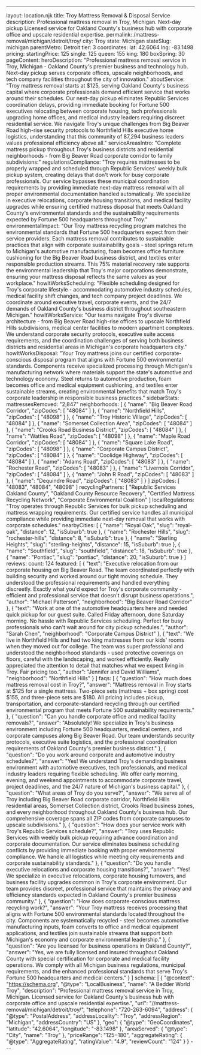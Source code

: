 ---
layout: location.njk
title: Troy Mattress Removal & Disposal Service
description: Professional mattress removal in Troy, Michigan. Next-day pickup Licensed service for Oakland County's business hub with corporate office and upscale residential expertise.
permalink: /mattress-removal/michigan/detroit/troy/
city: Troy state: Michigan stateSlug: michigan parentMetro: Detroit tier: 3 coordinates: lat: 42.6064 lng: -83.1498 pricing: startingPrice: 125 single: 125 queen: 155 king: 180 boxSpring: 30 pageContent: heroDescription: "Professional mattress removal service in Troy, Michigan - Oakland County's premier business and technology hub. Next-day pickup serves corporate offices, upscale neighborhoods, and tech company facilities throughout the city of innovation." aboutService: "Troy mattress removal starts at $125, serving Oakland County's business capital where corporate professionals demand efficient service that works around their schedules. Our next-day pickup eliminates Republic Services coordination delays, providing immediate booking for Fortune 500 executives relocating between corporate housing, tech professionals upgrading home offices, and medical industry leaders requiring discreet residential service. We navigate Troy's unique challenges from Big Beaver Road high-rise security protocols to Northfield Hills executive home logistics, understanding that this community of 87,294 business leaders values professional efficiency above all." serviceAreasIntro: "Complete mattress pickup throughout Troy's business districts and residential neighborhoods - from Big Beaver Road corporate corridor to family subdivisions:" regulationsCompliance: "Troy requires mattresses to be properly wrapped and scheduled through Republic Services' weekly bulk pickup system, creating delays that don't work for busy corporate professionals. Our service bypasses these municipal coordination requirements by providing immediate next-day mattress removal with all proper environmental documentation handled automatically. We specialize in executive relocations, corporate housing transitions, and medical facility upgrades while ensuring certified mattress disposal that meets Oakland County's environmental standards and the sustainability requirements expected by Fortune 500 headquarters throughout Troy." environmentalImpact: "Our Troy mattress recycling program matches the environmental standards that Fortune 500 headquarters expect from their service providers. Each mattress removal contributes to sustainable practices that align with corporate sustainability goals - steel springs return to Michigan's automotive manufacturing, foam becomes office furniture cushioning for the Big Beaver Road business district, and textiles enter responsible production streams. This 75% material recovery rate supports the environmental leadership that Troy's major corporations demonstrate, ensuring your mattress disposal reflects the same values as your workplace." howItWorksScheduling: "Flexible scheduling designed for Troy's corporate lifestyle - accommodating automotive industry schedules, medical facility shift changes, and tech company project deadlines. We coordinate around executive travel, corporate events, and the 24/7 demands of Oakland County's business district throughout southeastern Michigan." howItWorksService: "Our teams navigate Troy's diverse architecture - from Big Beaver Road high-rise offices to upscale Northfield Hills subdivisions, medical center facilities to modern apartment complexes. We understand corporate security protocols, executive suite access requirements, and the coordination challenges of serving both business districts and residential areas in Michigan's corporate headquarters city." howItWorksDisposal: "Your Troy mattress joins our certified corporate-conscious disposal program that aligns with Fortune 500 environmental standards. Components receive specialized processing through Michigan's manufacturing network where materials support the state's automotive and technology economy. Steel returns to automotive production, foam becomes office and medical equipment cushioning, and textiles enter sustainable streams, creating environmental benefits that match Troy's corporate leadership in responsible business practices." sidebarStats: mattressesRemoved: "2,847" neighborhoods: [ { "name": "Big Beaver Road Corridor", "zipCodes": [ "48084" ] }, { "name": "Northfield Hills", "zipCodes": [ "48098" ] }, { "name": "Troy Historic Village", "zipCodes": [ "48084" ] }, { "name": "Somerset Collection Area", "zipCodes": [ "48084" ] }, { "name": "Crooks Road Business District", "zipCodes": [ "48084" ] }, { "name": "Wattles Road", "zipCodes": [ "48098" ] }, { "name": "Maple Road Corridor", "zipCodes": [ "48084" ] }, { "name": "Square Lake Road", "zipCodes": [ "48098" ] }, { "name": "Corporate Campus District", "zipCodes": [ "48084" ] }, { "name": "Coolidge Highway", "zipCodes": [ "48084" ] }, { "name": "Adams Road", "zipCodes": [ "48083" ] }, { "name": "Rochester Road", "zipCodes": [ "48083" ] }, { "name": "Livernois Corridor", "zipCodes": [ "48084" ] }, { "name": "John R Road", "zipCodes": [ "48083" ] }, { "name": "Dequindre Road", "zipCodes": [ "48083" ] } ] zipCodes: [ "48083", "48084", "48098" ] recyclingPartners: [ "Republic Services Oakland County", "Oakland County Resource Recovery", "Certified Mattress Recycling Network", "Corporate Environmental Coalition" ] localRegulations: "Troy operates through Republic Services for bulk pickup scheduling and mattress wrapping requirements. Our certified service handles all municipal compliance while providing immediate next-day removal that works with corporate schedules." nearbyCities: [ { "name": "Royal Oak", "slug": "royal-oak", "distance": 12, "isSuburb": true }, { "name": "Rochester Hills", "slug": "rochester-hills", "distance": 8, "isSuburb": true }, { "name": "Sterling Heights", "slug": "sterling-heights", "distance": 15, "isSuburb": true }, { "name": "Southfield", "slug": "southfield", "distance": 18, "isSuburb": true }, { "name": "Pontiac", "slug": "pontiac", "distance": 20, "isSuburb": true } ] reviews: count: 124 featured: [ { "text": "Executive relocation from our corporate housing on Big Beaver Road. The team coordinated perfectly with building security and worked around our tight moving schedule. They understood the professional requirements and handled everything discreetly. Exactly what you'd expect for Troy's corporate community - efficient and professional service that doesn't disrupt business operations.", "author": "Michael Patterson", "neighborhood": "Big Beaver Road Corridor" }, { "text": "Work at one of the automotive headquarters here and needed quick pickup for our guest suite. Called Friday afternoon, done Saturday morning. No hassle with Republic Services scheduling. Perfect for busy professionals who can't wait around for city pickup schedules.", "author": "Sarah Chen", "neighborhood": "Corporate Campus District" }, { "text": "We live in Northfield Hills and had two king mattresses from our kids' rooms when they moved out for college. The team was super professional and understood the neighborhood standards - used protective coverings on floors, careful with the landscaping, and worked efficiently. Really appreciated the attention to detail that matches what we expect living in Troy. Fair pricing too.", "author": "Jennifer and David Williams", "neighborhood": "Northfield Hills" } ] faqs: [ { "question": "How much does mattress removal cost in Troy?", "answer": "Mattress removal in Troy starts at $125 for a single mattress. Two-piece sets (mattress + box spring) cost $155, and three-piece sets are $180. All pricing includes pickup, transportation, and corporate-standard recycling through our certified environmental program that meets Fortune 500 sustainability requirements." }, { "question": "Can you handle corporate office and medical facility removals?", "answer": "Absolutely! We specialize in Troy's business environment including Fortune 500 headquarters, medical centers, and corporate campuses along Big Beaver Road. Our team understands security protocols, executive suite logistics, and the professional coordination requirements of Oakland County's premier business district." }, { "question": "Do you work around corporate and automotive industry schedules?", "answer": "Yes! We understand Troy's demanding business environment with automotive executives, tech professionals, and medical industry leaders requiring flexible scheduling. We offer early morning, evening, and weekend appointments to accommodate corporate travel, project deadlines, and the 24/7 nature of Michigan's business capital." }, { "question": "What areas of Troy do you serve?", "answer": "We serve all of Troy including Big Beaver Road corporate corridor, Northfield Hills residential areas, Somerset Collection district, Crooks Road business zones, and every neighborhood throughout Oakland County's business hub. Our comprehensive coverage spans all ZIP codes from corporate campuses to upscale subdivisions." }, { "question": "How does your service work with Troy's Republic Services schedule?", "answer": "Troy uses Republic Services with weekly bulk pickup requiring advance coordination and corporate documentation. Our service eliminates business scheduling conflicts by providing immediate booking with proper environmental compliance. We handle all logistics while meeting city requirements and corporate sustainability standards." }, { "question": "Do you handle executive relocations and corporate housing transitions?", "answer": "Yes! We specialize in executive relocations, corporate housing turnovers, and business facility upgrades common in Troy's corporate environment. Our team provides discreet, professional service that maintains the privacy and efficiency standards expected in Oakland County's premier business community." }, { "question": "How does corporate-conscious mattress recycling work?", "answer": "Your Troy mattress receives processing that aligns with Fortune 500 environmental standards located throughout the city. Components are systematically recycled - steel becomes automotive manufacturing inputs, foam converts to office and medical equipment applications, and textiles join sustainable streams that support both Michigan's economy and corporate environmental leadership." }, { "question": "Are you licensed for business operations in Oakland County?", "answer": "Yes, we are fully licensed and insured throughout Oakland County with special certification for corporate and medical facility operations. We comply with all Michigan business regulations, municipal requirements, and the enhanced professional standards that serve Troy's Fortune 500 headquarters and medical centers." } ] schema: | { "@context": "https://schema.org", "@type": "LocalBusiness", "name": "A Bedder World Troy", "description": "Professional mattress removal service in Troy, Michigan. Licensed service for Oakland County's business hub with corporate office and upscale residential expertise.", "url": "//mattress-removal/michigan/detroit/troy/", "telephone": "720-263-6094", "address": { "@type": "PostalAddress", "addressLocality": "Troy", "addressRegion": "Michigan", "addressCountry": "US" }, "geo": { "@type": "GeoCoordinates", "latitude": "42.6064", "longitude": "-83.1498" }, "areaServed": { "@type": "City", "name": "Troy" }, "priceRange": "$125-$180", "aggregateRating": { "@type": "AggregateRating", "ratingValue": "4.9", "reviewCount": "124" } } ---